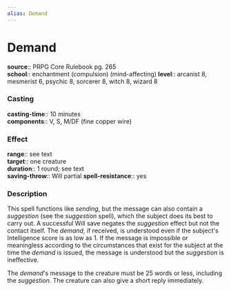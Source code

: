 ```yaml
---
alias: Demand
---
```


# Demand 

**source**:: PRPG Core Rulebook pg. 265  
**school**:: enchantment (compulsion) (mind-affecting)
**level**:: arcanist 8, mesmerist 6, psychic 8, sorcerer 8, witch 8, wizard 8

### Casting 

**casting-time**:: 10 minutes  
**components**:: V, S, M/DF (fine copper wire)

### Effect 

**range**:: see text  
**target**:: one creature  
**duration**:: 1 round; see text  
**saving-throw**:: Will partial
**spell-resistance**:: yes

### Description 

This spell functions like *sending*, but the message can also contain a *suggestion* (see the *suggestion* spell), which the subject does its best to carry out. A successful Will save negates the *suggestion* effect but not the contact itself. The *demand*, if received, is understood even if the subject's Intelligence score is as low as 1. If the message is impossible or meaningless according to the circumstances that exist for the subject at the time the *demand* is issued, the message is understood but the *suggestion* is ineffective.  
  
The *demand*'s message to the creature must be 25 words or less, including the *suggestion*. The creature can also give a short reply immediately.
